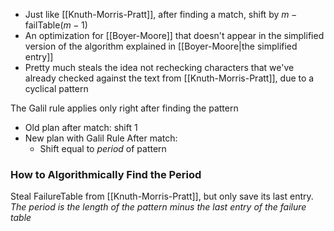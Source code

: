 * Just like [[Knuth-Morris-Pratt]], after finding a match, shift by $m - \text{failTable}(m - 1)$
* An optimization for [[Boyer-Moore]] that doesn't appear in the simplified version of the algorithm explained in [[Boyer-Moore|the simplified entry]]
* Pretty much steals the idea not rechecking characters that we've already checked against the text from [[Knuth-Morris-Pratt]], due to a cyclical pattern

The Galil rule applies only right after finding the pattern
* Old plan after match: shift 1
* New plan with Galil Rule After match:
	* Shift equal to *period* of pattern
### How to Algorithmically Find the Period
Steal FailureTable from [[Knuth-Morris-Pratt]], but only save its last entry.
*The period is the length of the pattern minus the last entry of the failure table*